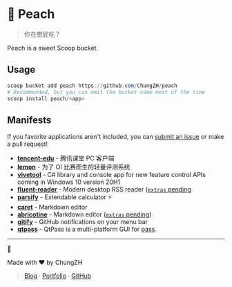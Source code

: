 # 🍑 Peach

> 你在想屁吃？

Peach is a sweet Scoop bucket.

## Usage

```powershell
scoop bucket add peach https://github.com/ChungZH/peach
# Recommended, but you can omit the bucket name most of the time
scoop install peach/<app>
```

## Manifests

If you favorite applications aren't included, you can [submit an issue](https://github.com/ChungZH/peach/issues/new) or make a pull request!

- [**tencent-edu**](https://ke.qq.com/) - 腾讯课堂 PC 客户端
- [**lemon**](https://github.com/iotang/Project_LemonLime) - 为了 OI 比赛而生的轻量评测系统
- [**vivetool**](https://github.com/thebookisclosed/ViVe) - C# library and console app for new feature control APIs coming in Windows 10 version 20H1
- [**fluent-reader**](https://github.com/yang991178/fluent-reader) - Modern desktop RSS reader ([`extras` pending](https://github.com/lukesampson/scoop-extras/pull/4450)
- [**parsify**](https://parsify.app/) - Extendable calculator ⚡
- [**caret**](https://caret.io) - Markdown editor
- [**abricotine**](https://abricotine.brrd.fr/) - Markdown editor ([`extras` pending](https://github.com/lukesampson/scoop-extras/pull/4453))
- [**gitify**](https://www.gitify.io/) - GitHub notifications on your menu bar
- [**qtpass**](https://qtpass.org/) - QtPass is a multi-platform GUI for [pass](https://www.passwordstore.org/).

---

🍑

Made with ❤ by ChungZH

> [Blog](https://chungzh.cn) · [Portfolio](https://chungzh.cc) · [GitHub](https://github.com/ChungZH)
